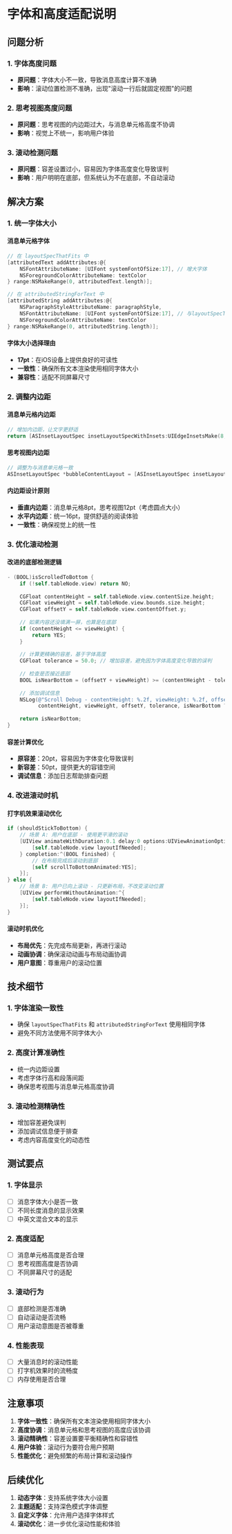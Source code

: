 # 字体和高度适配说明

## 问题分析

### 1. 字体高度问题
- **原问题**：字体大小不一致，导致消息高度计算不准确
- **影响**：滚动位置检测不准确，出现"滚动一行后就固定视图"的问题

### 2. 思考视图高度问题
- **原问题**：思考视图的内边距过大，与消息单元格高度不协调
- **影响**：视觉上不统一，影响用户体验

### 3. 滚动检测问题
- **原问题**：容差设置过小，容易因为字体高度变化导致误判
- **影响**：用户明明在底部，但系统认为不在底部，不自动滚动

## 解决方案

### 1. 统一字体大小

#### 消息单元格字体
```objective-c
// 在 layoutSpecThatFits 中
[attributedText addAttributes:@{
    NSFontAttributeName: [UIFont systemFontOfSize:17], // 增大字体
    NSForegroundColorAttributeName: textColor
} range:NSMakeRange(0, attributedText.length)];

// 在 attributedStringForText 中
[attributedString addAttributes:@{
    NSParagraphStyleAttributeName: paragraphStyle,
    NSFontAttributeName: [UIFont systemFontOfSize:17], // 与layoutSpecThatFits中保持一致
    NSForegroundColorAttributeName: textColor
} range:NSMakeRange(0, attributedString.length)];
```

#### 字体大小选择理由
- **17pt**：在iOS设备上提供良好的可读性
- **一致性**：确保所有文本渲染使用相同字体大小
- **兼容性**：适配不同屏幕尺寸

### 2. 调整内边距

#### 消息单元格内边距
```objective-c
// 增加内边距，让文字更舒适
return [ASInsetLayoutSpec insetLayoutSpecWithInsets:UIEdgeInsetsMake(8, 16, 8, 16) child:stackSpec];
```

#### 思考视图内边距
```objective-c
// 调整为与消息单元格一致
ASInsetLayoutSpec *bubbleContentLayout = [ASInsetLayoutSpec insetLayoutSpecWithInsets:UIEdgeInsetsMake(12, 16, 12, 16) child:dotsLayout];
```

#### 内边距设计原则
- **垂直内边距**：消息单元格8pt，思考视图12pt（考虑圆点大小）
- **水平内边距**：统一16pt，提供舒适的阅读体验
- **一致性**：确保视觉上的统一性

### 3. 优化滚动检测

#### 改进的底部检测逻辑
```objective-c
- (BOOL)isScrolledToBottom {
    if (!self.tableNode.view) return NO;
    
    CGFloat contentHeight = self.tableNode.view.contentSize.height;
    CGFloat viewHeight = self.tableNode.view.bounds.size.height;
    CGFloat offsetY = self.tableNode.view.contentOffset.y;
    
    // 如果内容还没填满一屏，也算是在底部
    if (contentHeight <= viewHeight) {
        return YES;
    }
    
    // 计算更精确的容差，基于字体高度
    CGFloat tolerance = 50.0; // 增加容差，避免因为字体高度变化导致的误判
    
    // 检查是否接近底部
    BOOL isNearBottom = (offsetY + viewHeight) >= (contentHeight - tolerance);
    
    // 添加调试信息
    NSLog(@"Scroll Debug - contentHeight: %.2f, viewHeight: %.2f, offsetY: %.2f, tolerance: %.2f, isNearBottom: %@", 
          contentHeight, viewHeight, offsetY, tolerance, isNearBottom ? @"YES" : @"NO");
    
    return isNearBottom;
}
```

#### 容差计算优化
- **原容差**：20pt，容易因为字体变化导致误判
- **新容差**：50pt，提供更大的容错空间
- **调试信息**：添加日志帮助排查问题

### 4. 改进滚动时机

#### 打字机效果滚动优化
```objective-c
if (shouldStickToBottom) {
    // 场景 A: 用户在底部 - 使用更平滑的滚动
    [UIView animateWithDuration:0.1 delay:0 options:UIViewAnimationOptionCurveEaseOut animations:^{
        [self.tableNode.view layoutIfNeeded];
    } completion:^(BOOL finished) {
        // 在布局完成后滚动到底部
        [self scrollToBottomAnimated:YES];
    }];
} else {
    // 场景 B: 用户已向上滚动 - 只更新布局，不改变滚动位置
    [UIView performWithoutAnimation:^{
        [self.tableNode.view layoutIfNeeded];
    }];
}
```

#### 滚动时机优化
- **布局优先**：先完成布局更新，再进行滚动
- **动画协调**：确保滚动动画与布局动画协调
- **用户意图**：尊重用户的滚动位置

## 技术细节

### 1. 字体渲染一致性
- 确保 `layoutSpecThatFits` 和 `attributedStringForText` 使用相同字体
- 避免不同方法使用不同字体大小

### 2. 高度计算准确性
- 统一内边距设置
- 考虑字体行高和段落间距
- 确保思考视图与消息单元格高度协调

### 3. 滚动检测精确性
- 增加容差避免误判
- 添加调试信息便于排查
- 考虑内容高度变化的动态性

## 测试要点

### 1. 字体显示
- [ ] 消息字体大小是否一致
- [ ] 不同长度消息的显示效果
- [ ] 中英文混合文本的显示

### 2. 高度适配
- [ ] 消息单元格高度是否合理
- [ ] 思考视图高度是否协调
- [ ] 不同屏幕尺寸的适配

### 3. 滚动行为
- [ ] 底部检测是否准确
- [ ] 自动滚动是否流畅
- [ ] 用户滚动意图是否被尊重

### 4. 性能表现
- [ ] 大量消息时的滚动性能
- [ ] 打字机效果时的流畅度
- [ ] 内存使用是否合理

## 注意事项

1. **字体一致性**：确保所有文本渲染使用相同字体大小
2. **高度协调**：消息单元格和思考视图的高度应该协调
3. **滚动精确性**：容差设置要平衡精确性和容错性
4. **用户体验**：滚动行为要符合用户预期
5. **性能优化**：避免频繁的布局计算和滚动操作

## 后续优化

1. **动态字体**：支持系统字体大小设置
2. **主题适配**：支持深色模式字体调整
3. **自定义字体**：允许用户选择字体样式
4. **滚动优化**：进一步优化滚动性能和体验
